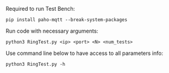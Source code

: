 Required to run Test Bench:

```
pip install paho-mqtt --break-system-packages
```

Run code with necessary arguments:


```
python3 RingTest.py <ip> <port> <N> <num_tests>
```


Use command line below to have access to all parameters info:

```
python3 RingTest.py -h

```